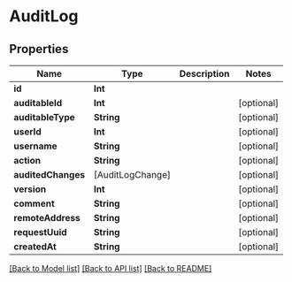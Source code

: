 # AuditLog

## Properties
Name | Type | Description | Notes
------------ | ------------- | ------------- | -------------
**id** | **Int** |  | 
**auditableId** | **Int** |  | [optional] 
**auditableType** | **String** |  | [optional] 
**userId** | **Int** |  | [optional] 
**username** | **String** |  | [optional] 
**action** | **String** |  | [optional] 
**auditedChanges** | [AuditLogChange] |  | [optional] 
**version** | **Int** |  | [optional] 
**comment** | **String** |  | [optional] 
**remoteAddress** | **String** |  | [optional] 
**requestUuid** | **String** |  | [optional] 
**createdAt** | **String** |  | [optional] 

[[Back to Model list]](../README.md#documentation-for-models) [[Back to API list]](../README.md#documentation-for-api-endpoints) [[Back to README]](../README.md)


